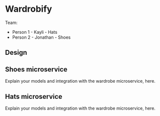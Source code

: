 # Wardrobify

Team:

* Person 1 - Kayli - Hats
* Person 2 - Jonathan - Shoes

## Design

## Shoes microservice

Explain your models and integration with the wardrobe
microservice, here.

## Hats microservice

Explain your models and integration with the wardrobe
microservice, here.
